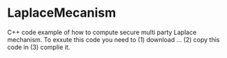 # LaplaceMecanism
C++ code example of how to compute secure multi party Laplace mechanism. To exxute this code you need to (1) download ... (2) copy this code in (3) complie it. 
